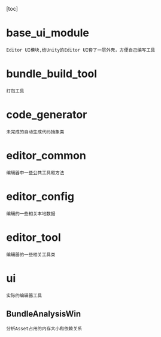 [toc]
# base_ui_module
    Editor UI模块,给Unity的Editor UI套了一层外壳，方便自己编写工具
# bundle_build_tool
    打包工具
# code_generator
    未完成的自动生成代码抽象类
# editor_common
    编辑器中一些公共工具和方法
# editor_config
    编辑的一些相关本地数据
# editor_tool
    编辑器的一些相关工具类
# ui
    实际的编辑器工具
## BundleAnalysisWin
    分析Asset占用的内存大小和依赖关系

